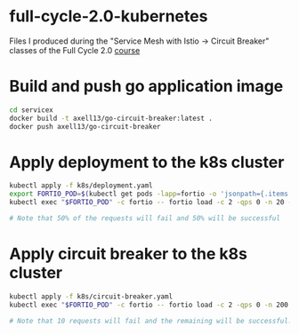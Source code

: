 # full-cycle-2.0-kubernetes

Files I produced during the "Service Mesh with Istio -> Circuit Breaker" classes of the Full Cycle 2.0 [course](https://drive.google.com/file/d/1MdN-qK_8Pfg6YI3TSfSa5_2-FHmqGxEP/view?usp=sharing)

# Build and push go application image

```sh
cd servicex
docker build -t axell13/go-circuit-breaker:latest .
docker push axell13/go-circuit-breaker
```

# Apply deployment to the k8s cluster

```sh
kubectl apply -f k8s/deployment.yaml
export FORTIO_POD=$(kubectl get pods -lapp=fortio -o 'jsonpath={.items[0].metadata.name}')
kubectl exec "$FORTIO_POD" -c fortio -- fortio load -c 2 -qps 0 -n 20 -loglevel Warning http://servicex-service

# Note that 50% of the requests will fail and 50% will be successful
```

# Apply circuit breaker to the k8s cluster

```sh
kubectl apply -f k8s/circuit-breaker.yaml
kubectl exec "$FORTIO_POD" -c fortio -- fortio load -c 2 -qps 0 -n 200 -loglevel Warning http://servicex-service

# Note that 10 requests will fail and the remaining will be successful. That's because the circuit breaker stops sending the traffic to the pod that's failing and send to the other pods.
```
